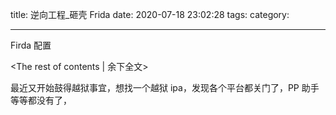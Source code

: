 title: 逆向工程\_砸壳 Frida
date: 2020-07-18 23:02:28
tags:
category:

---

Firda 配置

<!-- more -->

<The rest of contents | 余下全文\>

最近又开始鼓得越狱事宜，想找一个越狱 ipa，发现各个平台都关门了，PP 助手等等都没有了，
